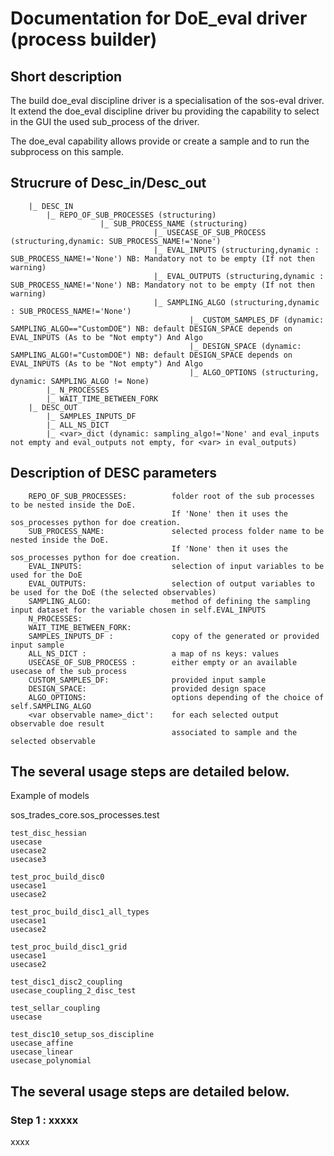# Documentation for DoE_eval driver (process builder)


## Short description
The build doe_eval discipline driver is a specialisation of the sos-eval driver. It extend the doe_eval discipline driver bu providing the capability to select in the GUI the used sub_process of the driver. 

The doe_eval capability allows provide or create a sample and to run the subprocess on this sample. 

<!---  <i class="fas fa-screwdriver-wrench fa-fw" style="color: fi (Embedding FontAwesome Icons Test) -->  
<!--- @icn-fa-screwdriver-wrench (Embedding FontAwesome Icons Test)  --> 

## Strucrure of Desc_in/Desc_out
        |_ DESC_IN
            |_ REPO_OF_SUB_PROCESSES (structuring)
                        |_ SUB_PROCESS_NAME (structuring)
                                    |_ USECASE_OF_SUB_PROCESS (structuring,dynamic: SUB_PROCESS_NAME!='None')
                                    |_ EVAL_INPUTS (structuring,dynamic : SUB_PROCESS_NAME!='None') NB: Mandatory not to be empty (If not then warning)
                                    |_ EVAL_OUTPUTS (structuring,dynamic : SUB_PROCESS_NAME!='None') NB: Mandatory not to be empty (If not then warning)
                                    |_ SAMPLING_ALGO (structuring,dynamic : SUB_PROCESS_NAME!='None')
                                            |_ CUSTOM_SAMPLES_DF (dynamic: SAMPLING_ALGO=="CustomDOE") NB: default DESIGN_SPACE depends on EVAL_INPUTS (As to be "Not empty") And Algo 
                                            |_ DESIGN_SPACE (dynamic: SAMPLING_ALGO!="CustomDOE") NB: default DESIGN_SPACE depends on EVAL_INPUTS (As to be "Not empty") And Algo
                                            |_ ALGO_OPTIONS (structuring, dynamic: SAMPLING_ALGO != None)
            |_ N_PROCESSES
            |_ WAIT_TIME_BETWEEN_FORK
        |_ DESC_OUT
            |_ SAMPLES_INPUTS_DF
            |_ ALL_NS_DICT
            |_ <var>_dict (dynamic: sampling_algo!='None' and eval_inputs not empty and eval_outputs not empty, for <var> in eval_outputs)

##     Description of DESC parameters
        REPO_OF_SUB_PROCESSES:          folder root of the sub processes to be nested inside the DoE.
                                        If 'None' then it uses the sos_processes python for doe creation.
        SUB_PROCESS_NAME:               selected process folder name to be nested inside the DoE.
                                        If 'None' then it uses the sos_processes python for doe creation.
        EVAL_INPUTS:                    selection of input variables to be used for the DoE
        EVAL_OUTPUTS:                   selection of output variables to be used for the DoE (the selected observables)
        SAMPLING_ALGO:                  method of defining the sampling input dataset for the variable chosen in self.EVAL_INPUTS
        N_PROCESSES:
        WAIT_TIME_BETWEEN_FORK:
        SAMPLES_INPUTS_DF :             copy of the generated or provided input sample
        ALL_NS_DICT :                   a map of ns keys: values
        USECASE_OF_SUB_PROCESS :        either empty or an available usecase of the sub_process
        CUSTOM_SAMPLES_DF:              provided input sample
        DESIGN_SPACE:                   provided design space
        ALGO_OPTIONS:                   options depending of the choice of self.SAMPLING_ALGO
        <var observable name>_dict':    for each selected output observable doe result
                                        associated to sample and the selected observable

## The several usage steps are detailed below.
Example of models

sos_trades_core.sos_processes.test

	test_disc_hessian
	usecase
	usecase2
	usecase3

	test_proc_build_disc0
	usecase1
	usecase2

	test_proc_build_disc1_all_types
	usecase1
	usecase2
	
	test_proc_build_disc1_grid
	usecase1
	usecase2

	test_disc1_disc2_coupling
	usecase_coupling_2_disc_test
	
	test_sellar_coupling
	usecase
	
	test_disc10_setup_sos_discipline
	usecase_affine
	usecase_linear
	usecase_polynomial

## The several usage steps are detailed below.

###  Step 1 : xxxxx

xxxx

